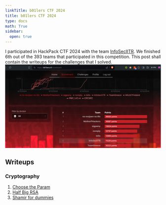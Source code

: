 ```yaml
---
linkTitle: b01lers CTF 2024 
title: b01lers CTF 2024
type: docs
math: True
sidebar:
  open: true
---
```


I participated in HackPack CTF 2024 with the team <a href="https://ctftime.org/team/16691/">InfoSecIITR</a>. We finished $6$th out of the $393$ teams that participated in this competition. This post shall contain the writeups for the challenges that I solved.
![alt text](image.png)

## Writeups
### Cryptography
1. <a href="./choose-the-param">Choose the Param</a>
2. <a href="./half-big-rsa">Half Big RSA</a>
3. <a href="./shamir-for-dummies">Shamir for dummies</a>
